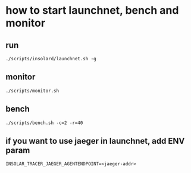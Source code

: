# how to start launchnet, bench and monitor

## run

    ./scripts/insolard/launchnet.sh -g

## monitor

    ./scripts/monitor.sh

## bench

    ./scripts/bench.sh -c=2 -r=40

## if you want to use jaeger in launchnet, add ENV param 
	INSOLAR_TRACER_JAEGER_AGENTENDPOINT=<jaeger-addr>
